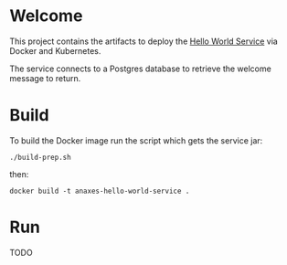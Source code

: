 # Welcome

This project contains the artifacts to deploy the [Hello World Service](https://github.com/Alfresco/alfresco-anaxes-hello-world-service) via Docker and Kubernetes.

The service connects to a Postgres database to retrieve the welcome message to return.

# Build

To build the Docker image run the script which gets the service jar:

    ./build-prep.sh

then:

    docker build -t anaxes-hello-world-service .

# Run

TODO